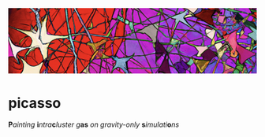 <div align="center">
<img src="https://raw.githubusercontent.com/fkeruzore/fkeruzore.github.io/master/images/picasso_header.png" alt="logo"></img>
</div>

# picasso

**P***ainting* **i***ntra***c***luster* *g***as** *on gravity-only* **s***imulati***o***ns*
